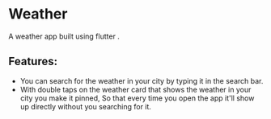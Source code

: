 # Weather

A weather app built using flutter .

## Features:
- You can search for the weather in your city by typing it in the search bar.
- With double taps on the weather card that shows the weather in your city you make it pinned, So that every time you open the app it'll show up directly without you searching for it. 
